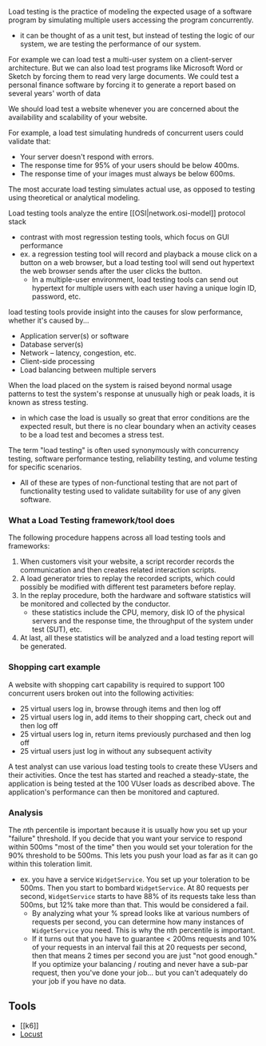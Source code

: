 
Load testing is the practice of modeling the expected usage of a software program by simulating multiple users accessing the program concurrently.
- it can be thought of as a unit test, but instead of testing the logic of our system, we are testing the performance of our system.

For example we can load test a multi-user system on a client-server architecture. But we can also load test programs like Microsoft Word or Sketch by forcing them to read very large documents. We could test a personal finance software by forcing it to generate a report based on several years' worth of data

We should load test a website whenever you are concerned about the availability and scalability of your website.

For example, a load test simulating hundreds of concurrent users could validate that:
- Your server doesn't respond with errors.
- The response time for 95% of your users should be below 400ms.
- The response time of your images must always be below 600ms.

The most accurate load testing simulates actual use, as opposed to testing using theoretical or analytical modeling.

Load testing tools analyze the entire [[OSI|network.osi-model]] protocol stack
- contrast with most regression testing tools, which focus on GUI performance
- ex. a regression testing tool will record and playback a mouse click on a button on a web browser, but a load testing tool will send out hypertext the web browser sends after the user clicks the button.
	- In a multiple-user environment, load testing tools can send out hypertext for multiple users with each user having a unique login ID, password, etc.

load testing tools provide insight into the causes for slow performance, whether it's caused by...
- Application server(s) or software
- Database server(s)
- Network – latency, congestion, etc.
- Client-side processing
- Load balancing between multiple servers

When the load placed on the system is raised beyond normal usage patterns to test the system's response at unusually high or peak loads, it is known as stress testing.
- in which case the load is usually so great that error conditions are the expected result, but there is no clear boundary when an activity ceases to be a load test and becomes a stress test.

The term "load testing" is often used synonymously with concurrency testing, software performance testing, reliability testing, and volume testing for specific scenarios.
- All of these are types of non-functional testing that are not part of functionality testing used to validate suitability for use of any given software.

### What a Load Testing framework/tool does
The following procedure happens across all load testing tools and frameworks:

1. When customers visit your website, a script recorder records the communication and then creates related interaction scripts.
2. A load generator tries to replay the recorded scripts, which could possibly be modified with different test parameters before replay.
3. In the replay procedure, both the hardware and software statistics will be monitored and collected by the conductor.
	- these statistics include the CPU, memory, disk IO of the physical servers and the response time, the throughput of the system under test (SUT), etc.
4. At last, all these statistics will be analyzed and a load testing report will be generated.

### Shopping cart example
A website with shopping cart capability is required to support 100 concurrent users broken out into the following activities:
- 25 virtual users log in, browse through items and then log off
- 25 virtual users log in, add items to their shopping cart, check out and then log off
- 25 virtual users log in, return items previously purchased and then log off
- 25 virtual users just log in without any subsequent activity

A test analyst can use various load testing tools to create these VUsers and their activities. Once the test has started and reached a steady-state, the application is being tested at the 100 VUser loads as described above. The application's performance can then be monitored and captured.

### Analysis
The *n*th percentile is important because it is usually how you set up your "failure" threshold. If you decide that you want your service to respond within 500ms "most of the time" then you would set your toleration for the 90% threshold to be 500ms. This lets you push your load as far as it can go within this toleration limit.
- ex. you have a service `WidgetService`. You set up your toleration to be 500ms. Then you start to bombard `WidgetService`. At 80 requests per second, `WidgetService` starts to have 88% of its requests take less than 500ms, but 12% take more than that. This would be considered a fail.
	- By analyzing what your % spread looks like at various numbers of requests per second, you can determine how many instances of `WidgetService` you need. This is why the nth percentile is important.
	- If it turns out that you have to guarantee < 200ms requests and 10% of your requests in an interval fail this at 20 requests per second, then that means 2 times per second you are just "not good enough." If you optimize your balancing / routing and never have a sub-par request, then you've done your job... but you can't adequately do your job if you have no data.

## Tools
- [[k6]]
- [Locust](https://locust.io/)
